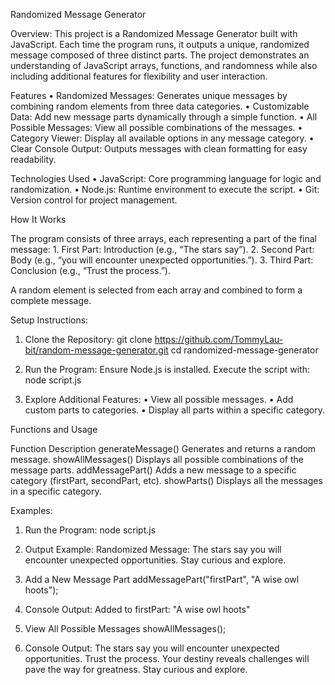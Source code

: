 Randomized Message Generator

Overview:
This project is a Randomized Message Generator built with JavaScript. Each time the program runs, it outputs a unique, randomized message composed of three distinct parts. The project demonstrates an understanding of JavaScript arrays, functions, and randomness while also including additional features for flexibility and user interaction.

Features
	•	Randomized Messages: Generates unique messages by combining random elements from three data categories.
	•	Customizable Data: Add new message parts dynamically through a simple function.
	•	All Possible Messages: View all possible combinations of the messages.
	•	Category Viewer: Display all available options in any message category.
	•	Clear Console Output: Outputs messages with clean formatting for easy readability.

Technologies Used
	•	JavaScript: Core programming language for logic and randomization.
	•	Node.js: Runtime environment to execute the script.
	•	Git: Version control for project management.

How It Works

The program consists of three arrays, each representing a part of the final message:
	1.	First Part: Introduction (e.g., “The stars say”).
	2.	Second Part: Body (e.g., “you will encounter unexpected opportunities.”).
	3.	Third Part: Conclusion (e.g., “Trust the process.”).

A random element is selected from each array and combined to form a complete message.

Setup Instructions:

1. Clone the Repository:
    git clone https://github.com/TommyLau-bit/random-message-generator.git
    cd randomized-message-generator


2. Run the Program:
    Ensure Node.js is installed. Execute the script with: 
    node script.js


3. Explore Additional Features:
	•	View all possible messages.
	•	Add custom parts to categories.
	•	Display all parts within a specific category.



Functions and Usage

Function	           Description
generateMessage()	   Generates and returns a random message.
showAllMessages()	   Displays all possible combinations of the message parts.
addMessagePart()	   Adds a new message to a specific category (firstPart, secondPart, etc).
showParts()	           Displays all the messages in a specific category.

Examples:

1. Run the Program: 
    node script.js

2. Output Example:
    Randomized Message:
    The stars say you will encounter unexpected opportunities. Stay curious and explore.

3. Add a New Message Part
    addMessagePart("firstPart", "A wise owl hoots");

4. Console Output:
    Added to firstPart: "A wise owl hoots"

5. View All Possible Messages
    showAllMessages();

6. Console Output:
    The stars say you will encounter unexpected opportunities. Trust the process.
    Your destiny reveals challenges will pave the way for greatness. Stay curious and explore.

